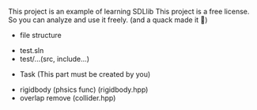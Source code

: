 ﻿This project is an example of learning SDLlib
This project is a free license.
So you can analyze and use it freely.
(and a quack made it 👀)

* file structure
- test.sln
- test/...(src, include...)

* Task (This part must be created by you)
- rigidbody (phsics func) (rigidbody.hpp)
- overlap remove (collider.hpp)
